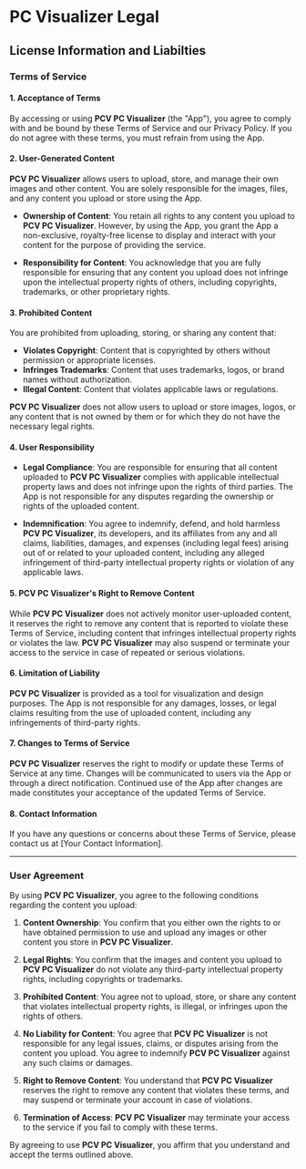 # PC Visualizer Legal

## License Information and Liabilties

### **Terms of Service**

#### 1. **Acceptance of Terms**

By accessing or using **PCV PC Visualizer** (the "App"), you agree to comply with and be bound by these Terms of Service and our Privacy Policy. If you do not agree with these terms, you must refrain from using the App.

#### 2. **User-Generated Content**

**PCV PC Visualizer** allows users to upload, store, and manage their own images and other content. You are solely responsible for the images, files, and any content you upload or store using the App.

- **Ownership of Content**: You retain all rights to any content you upload to **PCV PC Visualizer**. However, by using the App, you grant the App a non-exclusive, royalty-free license to display and interact with your content for the purpose of providing the service.
  
- **Responsibility for Content**: You acknowledge that you are fully responsible for ensuring that any content you upload does not infringe upon the intellectual property rights of others, including copyrights, trademarks, or other proprietary rights.

#### 3. **Prohibited Content**

You are prohibited from uploading, storing, or sharing any content that:

- **Violates Copyright**: Content that is copyrighted by others without permission or appropriate licenses.
- **Infringes Trademarks**: Content that uses trademarks, logos, or brand names without authorization.
- **Illegal Content**: Content that violates applicable laws or regulations.
  
**PCV PC Visualizer** does not allow users to upload or store images, logos, or any content that is not owned by them or for which they do not have the necessary legal rights.

#### 4. **User Responsibility**

- **Legal Compliance**: You are responsible for ensuring that all content uploaded to **PCV PC Visualizer** complies with applicable intellectual property laws and does not infringe upon the rights of third parties. The App is not responsible for any disputes regarding the ownership or rights of the uploaded content.
  
- **Indemnification**: You agree to indemnify, defend, and hold harmless **PCV PC Visualizer**, its developers, and its affiliates from any and all claims, liabilities, damages, and expenses (including legal fees) arising out of or related to your uploaded content, including any alleged infringement of third-party intellectual property rights or violation of any applicable laws.

#### 5. **PCV PC Visualizer's Right to Remove Content**

While **PCV PC Visualizer** does not actively monitor user-uploaded content, it reserves the right to remove any content that is reported to violate these Terms of Service, including content that infringes intellectual property rights or violates the law. **PCV PC Visualizer** may also suspend or terminate your access to the service in case of repeated or serious violations.

#### 6. **Limitation of Liability**

**PCV PC Visualizer** is provided as a tool for visualization and design purposes. The App is not responsible for any damages, losses, or legal claims resulting from the use of uploaded content, including any infringements of third-party rights.

#### 7. **Changes to Terms of Service**

**PCV PC Visualizer** reserves the right to modify or update these Terms of Service at any time. Changes will be communicated to users via the App or through a direct notification. Continued use of the App after changes are made constitutes your acceptance of the updated Terms of Service.

#### 8. **Contact Information**

If you have any questions or concerns about these Terms of Service, please contact us at [Your Contact Information].

---

### **User Agreement**

By using **PCV PC Visualizer**, you agree to the following conditions regarding the content you upload:

1. **Content Ownership**: You confirm that you either own the rights to or have obtained permission to use and upload any images or other content you store in **PCV PC Visualizer**.
  
2. **Legal Rights**: You confirm that the images and content you upload to **PCV PC Visualizer** do not violate any third-party intellectual property rights, including copyrights or trademarks.

3. **Prohibited Content**: You agree not to upload, store, or share any content that violates intellectual property rights, is illegal, or infringes upon the rights of others.

4. **No Liability for Content**: You agree that **PCV PC Visualizer** is not responsible for any legal issues, claims, or disputes arising from the content you upload. You agree to indemnify **PCV PC Visualizer** against any such claims or damages.

5. **Right to Remove Content**: You understand that **PCV PC Visualizer** reserves the right to remove any content that violates these terms, and may suspend or terminate your account in case of violations.

6. **Termination of Access**: **PCV PC Visualizer** may terminate your access to the service if you fail to comply with these terms.

By agreeing to use **PCV PC Visualizer**, you affirm that you understand and accept the terms outlined above.
